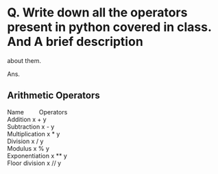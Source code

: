 # Q. Write down all the operators present in python covered in class. And A brief description 
about them.

Ans. 
## Arithmetic Operators  
  
Name&nbsp;&nbsp;&nbsp;&nbsp;&nbsp;&nbsp;&nbsp;&nbsp; Operators	
Addition	                    x + y	
Subtraction	x - y	
Multiplication	x * y	
Division	                    x / y	
Modulus	                    x % y	
Exponentiation	x ** y	
Floor division	x // y
